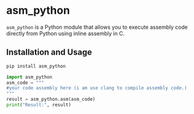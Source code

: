 # asm_python

`asm_python` is a Python module that allows you to execute assembly code directly from Python using inline assembly in C.

## Installation and Usage

```bash
pip install asm_python
```
```python
import asm_python
asm_code = """
#your code assembly here (i am use clang to compile assembly code.)
"""
result = asm_python.asm(asm_code)
print("Result:", result)
```